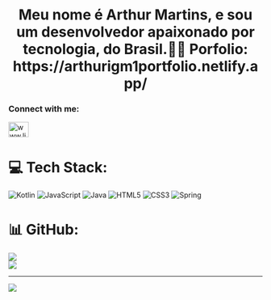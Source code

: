 
<h1 align="center">Meu nome é Arthur Martins, e sou um desenvolvedor apaixonado por tecnologia, do Brasil.👨‍💻
Porfolio: https://arthurigm1portfolio.netlify.app/ </h1>
<h3 align="left">Connect with me:</h3>
<p align="left">
<a href="https://linkedin.com/in/arthur-martins-8ab45221a" target="blank"><img align="center" src="https://raw.githubusercontent.com/rahuldkjain/github-profile-readme-generator/master/src/images/icons/Social/linked-in-alt.svg" alt="www.linkedin.com/in/arthur-martins-8ab45221a" height="30" width="40" /></a>
</p>


# 💻 Tech Stack:
![Kotlin](https://img.shields.io/badge/kotlin-%237F52FF.svg?style=for-the-badge&logo=kotlin&logoColor=white) ![JavaScript](https://img.shields.io/badge/javascript-%23323330.svg?style=for-the-badge&logo=javascript&logoColor=%23F7DF1E) ![Java](https://img.shields.io/badge/java-%23ED8B00.svg?style=for-the-badge&logo=openjdk&logoColor=white) ![HTML5](https://img.shields.io/badge/html5-%23E34F26.svg?style=for-the-badge&logo=html5&logoColor=white) ![CSS3](https://img.shields.io/badge/css3-%231572B6.svg?style=for-the-badge&logo=css3&logoColor=white) ![Spring](https://img.shields.io/badge/spring-%236DB33F.svg?style=for-the-badge&logo=spring&logoColor=white)
# 📊 GitHub:

![](https://github-readme-streak-stats.herokuapp.com/?user=arthurigm1&theme=dark&hide_border=false)<br/>
![](https://github-readme-stats.vercel.app/api/top-langs/?username=arthurigm1&theme=dark&hide_border=false&include_all_commits=false&count_private=false&layout=compact)

---
[![](https://visitcount.itsvg.in/api?id=arthurigm1&icon=0&color=0)](https://visitcount.itsvg.in)

<!-- Proudly created with GPRM ( https://gprm.itsvg.in ) -->
